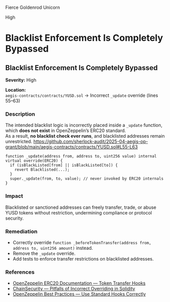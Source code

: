 Fierce Goldenrod Unicorn

High

# Blacklist Enforcement Is Completely Bypassed

## Blacklist Enforcement Is Completely Bypassed

**Severity:** High

**Location:**  
`aegis-contracts/contracts/YUSD.sol` → Incorrect `_update` override (lines 55–63)

### Description
The intended blacklist logic is incorrectly placed inside a `_update` function, which **does not exist** in OpenZeppelin’s ERC20 standard.  
As a result, **no blacklist check ever runs**, and blacklisted addresses remain unrestricted.
https://github.com/sherlock-audit/2025-04-aegis-op-grant/blob/main/aegis-contracts/contracts/YUSD.sol#L55-L63

```solidity
function _update(address from, address to, uint256 value) internal virtual override(ERC20) {
  if (isBlackListed[from] || isBlackListed[to]) {
    revert Blacklisted(...);
  }
  super._update(from, to, value); // never invoked by ERC20 internals
}
```

### Impact
Blacklisted or sanctioned addresses can freely transfer, trade, or abuse YUSD tokens without restriction, undermining compliance or protocol security.

### Remediation
- Correctly override `function _beforeTokenTransfer(address from, address to, uint256 amount)` instead.
- Remove the `_update` override.
- Add tests to enforce transfer restrictions on blacklisted addresses.

### References
- [OpenZeppelin ERC20 Documentation — Token Transfer Hooks](https://docs.openzeppelin.com/contracts/4.x/api/token/erc20#ERC20-_beforeTokenTransfer-address-address-uint256-)
- [ChainSecurity — Pitfalls of Incorrect Overriding in Solidity](https://chainsecurity.com/security-issues-due-to-incorrect-inheritance-in-solidity/)
- [OpenZeppelin Best Practices — Use Standard Hooks Correctly](https://docs.openzeppelin.com/contracts/4.x/extending-contracts)